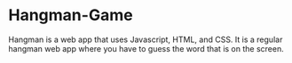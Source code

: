 # Hangman-Game

Hangman is a web app that uses Javascript, HTML, and CSS. It is a regular hangman web app where you have to guess the word that is on the screen. 